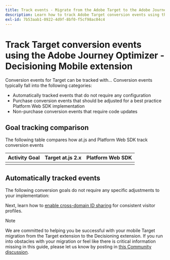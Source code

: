 ```yaml
---
title: Track events - Migrate from the Adobe Target to the Adobe Journey Optimizer - Decisioning Mobile extension
description: Learn how to track Adobe Target conversion events using the Adobe Journey Optimizer - Decisioning Mobile extension
exl-id: 7b53aab1-0922-4d9f-8bf0-f5cf98ac04c4
---
```

# Track Target conversion events using the Adobe Journey Optimizer - Decisioning Mobile extension

Conversion events for Target can be tracked with... Conversion events typically fall into the following categories:

* Automatically tracked events that do not require any configuration
* Purchase conversion events that should be adjusted for a best practice Platform Web SDK implementation
* Non-purchase conversion events that require code updates

## Goal tracking comparison

The following table compares how at.js and Platform Web SDK track conversion events

| Activity Goal | Target at.js 2.x | Platform Web SDK |
|---|---|---|
| | | |


## Automatically tracked events

The following conversion goals do not require any specific adjustments to your implementation:



Next, learn how to [enable cross-domain ID sharing](cross-domain.md) for consistent visitor profiles.

>[!NOTE]
>
>We are committed to helping you be successful with your mobile Target migration from the Target extension to the Decisioning extension. If you run into obstacles with your migration or feel like there is critical information missing in this guide, please let us know by posting in [this Community discussion](https://experienceleaguecommunities.adobe.com/t5/adobe-experience-platform-data/tutorial-discussion-migrate-target-from-at-js-to-web-sdk/m-p/575587#M463).
